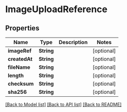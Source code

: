 # ImageUploadReference

## Properties
Name | Type | Description | Notes
------------ | ------------- | ------------- | -------------
**imageRef** | **String** |  | [optional] 
**createdAt** | **String** |  | [optional] 
**fileName** | **String** |  | [optional] 
**length** | **String** |  | [optional] 
**checksum** | **String** |  | [optional] 
**sha256** | **String** |  | [optional] 

[[Back to Model list]](../README.md#documentation-for-models) [[Back to API list]](../README.md#documentation-for-api-endpoints) [[Back to README]](../README.md)


